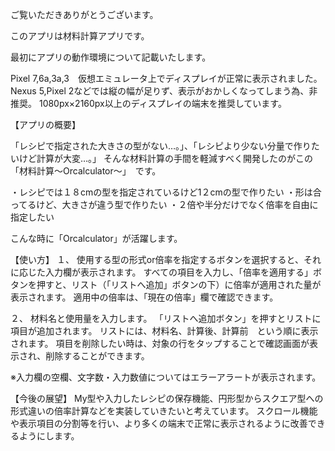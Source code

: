 ご覧いただきありがとうございます。

このアプリは材料計算アプリです。

最初にアプリの動作環境について記載いたします。

Pixel 7,6a,3a,3　仮想エミュレータ上でディスプレイが正常に表示されました。
Nexus 5,Pixel 2などでは縦の幅が足りず、表示がおかしくなってしまう為、非推奨。
1080px×2160px以上のディスプレイの端末を推奨しています。


【アプリの概要】

「レシピで指定された大きさの型がない…。」、「レシピより少ない分量で作りたいけど計算が大変…。」
そんな材料計算の手間を軽減すべく開発したのがこの
「材料計算〜Orcalculator〜」　です。


・レシピでは１８cmの型を指定されているけど1２cmの型で作りたい
・形は合ってるけど、大きさが違う型で作りたい
・２倍や半分だけでなく倍率を自由に指定したい

こんな時に「Orcalculator」が活躍します。

【使い方】
１、
使用する型の形式or倍率を指定するボタンを選択すると、それに応じた入力欄が表示されます。
すべての項目を入力し、「倍率を適用する」ボタンを押すと、リスト（「リストへ追加」ボタンの下）に倍率が適用された量が表示されます。
適用中の倍率は、「現在の倍率」欄で確認できます。

２、
材料名と使用量を入力します。
「リストへ追加ボタン」を押すとリストに項目が追加されます。
リストには、材料名、計算後、計算前　という順に表示されます。
項目を削除したい時は、対象の行をタップすることで確認画面が表示され、削除することができます。


※入力欄の空欄、文字数・入力数値についてはエラーアラートが表示されます。


【今後の展望】
My型や入力したレシピの保存機能、円形型からスクエア型への形式違いの倍率計算などを実装していきたいと考えています。
スクロール機能や表示項目の分割等を行い、より多くの端末で正常に表示されるように改善できるようにします。


